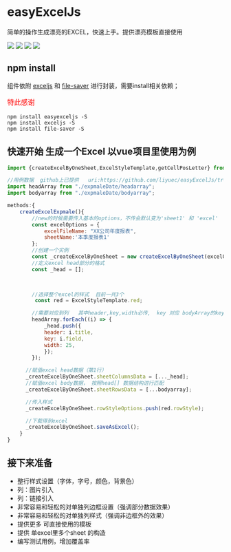 # easyExcelJs
简单的操作生成漂亮的EXCEL，快速上手。提供漂亮模板直接使用


<p align="left">
    <img src="https://img.shields.io/badge/size-6.56kb-blue" />
    <img src="https://img.shields.io/badge/license-MIT-orange" />
    <img src="https://img.shields.io/badge/converage-50%25-red" />
    <img src="https://img.shields.io/badge/version-1.0.0-lightgrey" />
</p>


## npm install

组件依附 [exceljs](https://github.com/exceljs/exceljs) 和 [file-saver](https://github.com/eligrey/FileSaver.js) 进行封装，需要install相关依赖；
<p style="color:red;font-size:16px;">
    特此感谢
</p>


```shell
npm install easyexceljs -S
npm install exceljs -S
npm install file-saver -S
```

## 快速开始 生成一个Excel  以vue项目里使用为例
```javascript
import {createExcelByOneSheet,ExcelStyleTemplate,getCellPosLetter} from "easyexceljs"

//用例数据  github上已提供   uri:https://github.com/liyuec/easyExcelJs/tree/main/expmale/testData
import headArray from "./expmaleDate/headarray";
import bodyarray from "./expmaleDate/bodyarray";

methods:{
    createExcelExpmale(){
        //new的时候需要传入基本的options，不传会默认变为'sheet1' 和 'excel'
        const excelOptions = {
            excelFileName: "XX公司年度报表",
            sheetName:'本季度报表1'
        };
        //创建一个实例
        const _createExcelByOneSheet = new createExcelByOneSheet(excelOptions);
        //定义excel head部分的格式
        const _head = [];


        
        //选择整个excel的样式  目前一共3个
         const red = ExcelStyleTemplate.red;

        //需要对应到列   其中header,key,width必传,  key 对应 bodyArray的key ， header为显示内容，width为每列宽度
        headArray.forEach((i) => {
            _head.push({
            header: i.title,
            key: i.field,
            width: 25,
            });
        });

      //赋值excel head数据（第1行）
      _createExcelByOneSheet.sheetColumnsData = [..._head];
      //赋值excel body数据， 按照head[] 数据结构进行匹配
      _createExcelByOneSheet.sheetRowsData = [...bodyarray];

      //传入样式
      _createExcelByOneSheet.rowStyleOptions.push(red.rowStyle);

      //下载得到excel
      _createExcelByOneSheet.saveAsExcel();
    }
}


```

## 接下来准备
-   整行样式设置（字体，字号，颜色，背景色）
-   列：图片引入
-   列：链接引入
-   非常容易和轻松的对单独列边框设置（强调部分数据效果）
-   非常容易和轻松的对单独列样式（强调非边框外的效果）
-   提供更多 可直接使用的模板
-   提供 单excel里多个sheet 的构造
-   编写测试用例，增加覆盖率